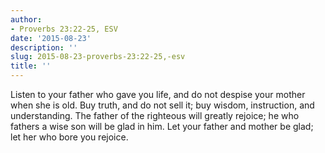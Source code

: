 ```yaml
---
author:
- Proverbs 23:22-25, ESV
date: '2015-08-23'
description: ''
slug: 2015-08-23-proverbs-23:22-25,-esv
title: ''
---
```

Listen to your father who gave you life,
   and do not despise your mother when she is old.
Buy truth, and do not sell it;
   buy wisdom, instruction, and understanding.
The father of the righteous will greatly rejoice;
   he who fathers a wise son will be glad in him.
Let your father and mother be glad;
   let her who bore you rejoice.



